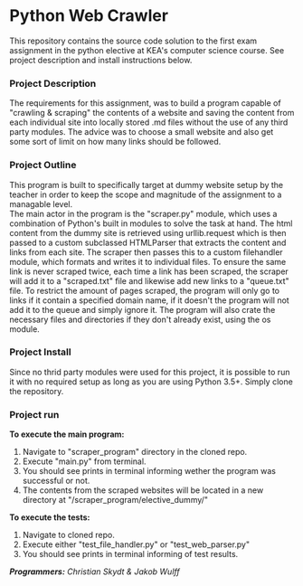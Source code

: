 # Python Web Crawler

This repository contains the source code solution to the first exam assignment in the python elective at KEA's computer science course. See project description and install instructions below.  

### Project Description
The requirements for this assignment, was to build a program capable of "crawling & scraping" the contents of a website and saving the content from each individual site into locally stored .md files without the use of any third party modules. The advice was to choose a small website and also get some sort of limit on how many links should be followed.

### Project Outline
This program is built to specifically target at dummy website setup by the teacher in order to keep the scope and magnitude of the assignment to a managable level.   
The main actor in the program is the "scraper.py" module, which uses a combination of Python's built in modules to solve the task at hand. The html content from the dummy site is retrieved using urllib.request which is then passed to a custom subclassed HTMLParser that extracts the content and links from each site. The scraper then passes this to a custom filehandler module, which formats and writes it to individual files. To ensure the same link is never scraped twice, each time a link has been scraped, the scraper will add it to a "scraped.txt" file and likewise add new links to a "queue.txt" file. To restrict the amount of pages scraped, the program will only go to links if it contain a specified domain name, if it doesn't the program will not add it to the queue and simply ignore it. The program will also crate the necessary files and directories if they don't already exist, using the os module.

### Project Install
Since no thrid party modules were used for this project, it is possible to run it with no required setup as long as you are using Python 3.5+. Simply clone the repository.

### Project run
**To execute the main program:**  
1. Navigate to "scraper_program" directory in the cloned repo.
2. Execute "main.py" from terminal.
3. You should see prints in terminal informing wether the program was successful or not. 
4. The contents from the scraped websites will be located in a new directory at "/scraper_program/elective_dummy/"

**To execute the tests:**  
1. Navigate to cloned repo.
2. Execute either "test_file_handler.py" or "test_web_parser.py"
3. You should see prints in terminal informing of test results. 


***Programmers:*** *Christian Skydt & Jakob Wulff*
